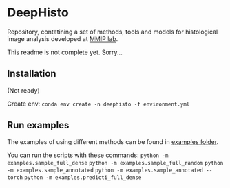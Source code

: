 # DeepHisto

Repository, contatining a set of methods, tools and models for histological image analysis developed at [MMIP lab](http://imaging.cs.msu.ru).

This readme is not complete yet. Sorry...

## Installation

(Not ready)

Create env:
```conda env create -n deephisto -f environment.yml```

## Run examples

The examples of using different methods can be found in [examples folder](/examples/).

You can run the scripts with these commands:
```python -m examples.sample_full_dense```
```python -m examples.sample_full_random```
```python -m examples.sample_annotated```
```python -m examples.sample_annotated --torch```
```python -m examples.predicti_full_dense```
